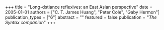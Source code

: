 +++
title = "Long-dstiance reflexives: an East Asian perspective"
date = 2005-01-01
authors = ["C. T. James Huang", "Peter Cole", "Gaby Hermon"]
publication_types = ["6"]
abstract = ""
featured = false
publication = "*The Syntax companion*"
+++

